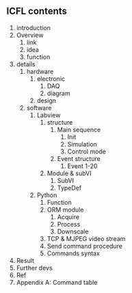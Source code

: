 ## ICFL contents

1. introduction
2. Overview
   1. link
   2. idea
   3. function
3. details
   1. hardware
      1. electronic
         1. DAQ
         2. diagram
      2. design
   2. software
      1. Labview
         1. structure
            1. Main sequence
               1. Init
               2. Simulation
               3. Control mode
            2. Event structure
               1. Event 1-20
         2. Module & subVI
            1. SubVI
            2. TypeDef
      2. Python
         1. Function
         2. ORM module
            1. Acquire
            2. Process
            3. Downscale
         3. TCP & MJPEG video stream
         4. Send command procedure
         5. Commands syntax
4. Result
5. Further devs
6. Ref
7. Appendix A: Command table